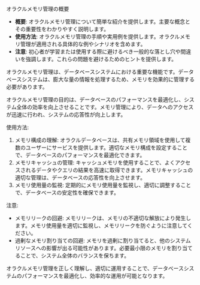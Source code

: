 オラクルメモリ管理の概要

- **概要**: オラクルメモリ管理について簡単な紹介を提供します。主要な概念とその重要性をわかりやすく説明します。
- **使用方法**: オラクルメモリ管理の手順や実用例を提供します。オラクルメモリ管理が適用される具体的な例やシナリオを含めます。
- **注意**: 初心者が学習または使用する際に避けるべき一般的な落とし穴や間違いを強調します。これらの問題を避けるためのヒントを提供します。

オラクルメモリ管理は、データベースシステムにおける重要な機能です。データベースシステムは、膨大な量の情報を処理するため、メモリを効果的に管理する必要があります。

オラクルメモリ管理の目的は、データベースのパフォーマンスを最適化し、システム全体の効率を向上させることです。メモリ管理により、データへのアクセスが迅速に行われ、システムの応答性が向上します。

使用方法:
1. メモリ構成の理解: オラクルデータベースは、共有メモリ領域を使用して複数のユーザーにサービスを提供します。適切なメモリ構成を設定することで、データベースのパフォーマンスを最適化できます。
2. メモリキャッシュの管理: キャッシュメモリを使用することで、よくアクセスされるデータやクエリの結果を高速に取得できます。メモリキャッシュの適切な管理は、データベースの応答性を向上させます。
3. メモリ使用量の監視: 定期的にメモリ使用量を監視し、適切に調整することで、データベースの安定性を確保できます。

注意:
- メモリリークの回避: メモリリークは、メモリの不適切な解放により発生します。メモリ使用量を適切に監視し、メモリリークを防ぐように注意してください。
- 過剰なメモリ割り当ての回避: メモリを過剰に割り当てると、他のシステムリソースへの影響が出る可能性があります。必要最小限のメモリを割り当てることで、システム全体のバランスを保ちます。

オラクルメモリ管理を正しく理解し、適切に運用することで、データベースシステムのパフォーマンスを最適化し、効率的な運用が可能となります。